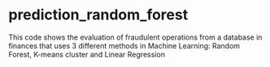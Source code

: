 # prediction_random_forest
This code shows the evaluation of fraudulent operations from a database in finances that uses 3 different methods in Machine Learning: Random Forest, K-means cluster and Linear Regression
